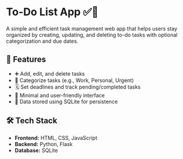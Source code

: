 # To-Do List App ✅📝

A simple and efficient task management web app that helps users stay organized by creating, updating, and deleting to-do tasks with optional categorization and due dates.

## 🌟 Features

- ➕ Add, edit, and delete tasks
- 📂 Categorize tasks (e.g., Work, Personal, Urgent)
- 🗓️ Set deadlines and track pending/completed tasks
- 🧠 Minimal and user-friendly interface
- 💾 Data stored using SQLite for persistence

## 🛠️ Tech Stack

- **Frontend:** HTML, CSS, JavaScript
- **Backend:** Python, Flask
- **Database:** SQLite
  
